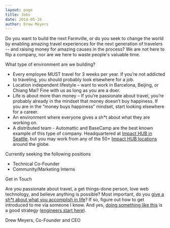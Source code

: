 ```yaml
---
layout: page
title: Jobs
date: 2014-05-16
author: Drew Meyers
---
```


Do you want to build the next Farmville, or do you seek to change the world by enabling amazing travel experiences for the next generation of travelers -- and raising money for amazing causes in the process? We are not here to flip a company, nor are we here to waste people's valuable time.

What type of environment are we building?

- Every employee MUST travel for 3 weeks per year. If you’re not addicted to traveling, you should probably look elsewhere for a job.
- Location independent lifestyle – want to work in Barcelona, Beijing, or Chiang Mai? Fine with us as long as you are a doer.
- Life is about more than money – If you’re passionate about travel, you’re probably already in the mindset that money doesn’t buy happiness. If you are in the “money buys happiness” mindset, start looking elsewhere for a career.
- An environment where everyone gives a sh*t about what they are working on.
- A distributed team - Automattic and BaseCamp are the best known example of this type of company. Headquartered at [Impact HUB in Seattle](http://impacthubseattle.com/), but you may work from any of the 50+ [Impact HUB locations](http://www.impacthub.net/) around the globe.

Currently seeking the following positions

- Technical Co-Founder
- Community/Marketing Interns

Get in Touch

Are you passionate about travel, a get things-done person, love web technology, and believe anything is possible? Most important, do you [give a sh*t about what you accomplish in life](http://blog.ohheyworld.com/the-give-a-shit-culture/)? If so, figure out how to get introduced to me via someone I know. And yes, [doing something like this](https://medium.com/better-humans/5ae6fb285d1) is a good strategy ([engineers start here](https://github.com/oh-hey-world)).

Drew Meyers, Co-Founder and CEO
